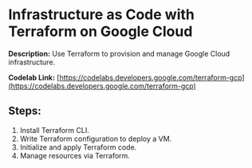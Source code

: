 # Infrastructure as Code with Terraform on Google Cloud

**Description:** Use Terraform to provision and manage Google Cloud infrastructure.

**Codelab Link:** [https://codelabs.developers.google.com/terraform-gcp](https://codelabs.developers.google.com/terraform-gcp)

## Steps:
1. Install Terraform CLI.
2. Write Terraform configuration to deploy a VM.
3. Initialize and apply Terraform code.
4. Manage resources via Terraform.

